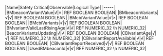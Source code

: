 ﻿

|Name|Safety Critical|Observable|Logical Type|
|-----|
|BMbeaconVariantValue|√|×| REF BOOLEAN BOOLEAN|
|BMbeaconVariants|√|√| REF BOOLEAN BOOLEAN|
|BMcbiVariantValue|√|×| REF BOOLEAN BOOLEAN|
|BMcbiVariants|√|√| REF BOOLEAN BOOLEAN|
|BMvariantValidLastRisingAge|√|√| REF NUMERIC_32 \h NUMERIC_32|
|BeaconVariantsUpdating|√|√| REF BOOLEAN BOOLEAN|
|CBIvariantAge|√|√| REF NUMERIC_32 \h NUMERIC_32|
|CBIvariantReportAvailable|√|√| REF BOOLEAN BOOLEAN|
|CBIvariantReportReceived|√|√| REF BOOLEAN BOOLEAN|
|UsedBMbeaconId|√|√| REF NUMERIC_32 \h NUMERIC_32|


